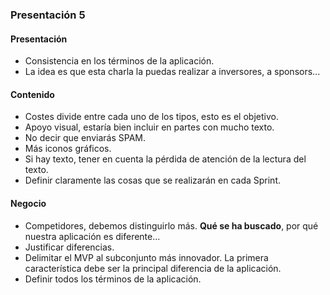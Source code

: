 ### Presentación 5

#### Presentación
* Consistencia en los términos de la aplicación.
* La idea es que esta charla la puedas realizar a inversores, a sponsors...

#### Contenido
* Costes divide entre cada uno de los tipos, esto es el objetivo.
* Apoyo visual, estaría bien incluir en partes con mucho texto.
* No decir que enviarás SPAM.
* Más iconos gráficos.
* Si hay texto, tener en cuenta la pérdida de atención de la lectura del texto.
* Definir claramente las cosas que se realizarán en cada Sprint.

#### Negocio
* Competidores, debemos distinguirlo más. **Qué se ha buscado**, por qué nuestra aplicación es diferente...
* Justificar diferencias.
* Delimitar el MVP al subconjunto más innovador. La primera característica debe ser la principal diferencia de la aplicación.
* Definir todos los términos de la aplicación.
